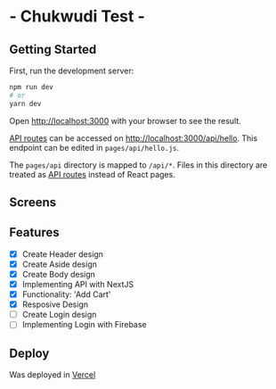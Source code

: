 # - Chukwudi Test -
## Getting Started

First, run the development server:

```bash
npm run dev
# or
yarn dev
```

Open [http://localhost:3000](http://localhost:3000) with your browser to see the result.



[API routes](https://nextjs.org/docs/api-routes/introduction) can be accessed on [http://localhost:3000/api/hello](http://localhost:3000/api/hello). This endpoint can be edited in `pages/api/hello.js`.

The `pages/api` directory is mapped to `/api/*`. Files in this directory are treated as [API routes](https://nextjs.org/docs/api-routes/introduction) instead of React pages.

## Screens


## Features

- [x] Create Header design
- [x] Create Aside design
- [x] Create Body design
- [x] Implementing API with NextJS
- [x] Functionality: 'Add Cart'
- [x] Resposive Design
- [ ] Create Login design
- [ ] Implementing Login with Firebase

## Deploy

Was deployed in [Vercel]()
